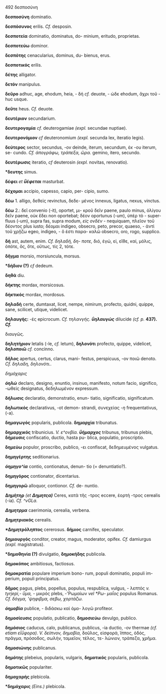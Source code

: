 492 δεσποσύνη

**δεσποσύνη** dominatio.

**δεσπόσυνος** erilis. *Cf.* desposin.

**δεσποτεία** dominatio, dominatus, do- minium, eritudo, proprietas.

**δεσποτεύω** dominor.

**δεσπότης** cenacularius, dominus, du- bienus, erus.

**δεσποτικός** erilis.

**δέτης** alligator.

**δετόν** manipulus.

**δεῦρο** adhuc, age, ehodum, heia, - δή *cf.* deuote, - ὡδε ehodum,
ἄχρι τοῦ - huc usque.

**δεῦτε** heus. *Cf.* deuote.

**δευτέριον** secundarium.

**δευτερογαμία** *cf.* deuterogamiae *(expl.* secundae nuptiae).

**δευτερονόμιον** *cf* deuteronomium *(expl.* secunda lex, iteratio
legis).

**δεύτερος** sector, secundus, -ov deinde, iterum, secundum, έκ -ου
iterum, se- cundo. *Cf. άπογράφω, τράπεξα, ὥρα.* gemino, itero, secundo.

**δευτέρωσις** iteratio, *cf* deuterosin *(expl.* novitas, renovatio).

**\*δευτης** simus.

**δέφει** *et **ΰέφεται*** masturbat.

**δέχομαι** accipio, capesso, capio, per- cipio, sumo.

**δέω** 1. alligo, δεθείς revinctus, δεδε- μένος innexus, ligatus,
nexus, vinctus.

**δέω** 2.: δεῖ convenio (-it), oportet, μι- κροῦ δεῖν paene, paulo
minus, ὀλίγου δεῖν paene, οὐκ ἔδει non oportebat; δέον oportunus (-um),
ὑπὲρ τὸ - super- fluus (-um), supra fas, supra modum, *είς ονδέν* -
nequiquam, πλεῖον τοῦ δέοντος plus iusto; δέομαι indigeo, obsecro, peto,
precor, quaeso, - ἀντὶ τοῦ χρῇζω egeo, indigeo, - ὅ έστι παρα- καλῶ
obsecro, oro, rogo, supplico.

**δή** ast, autem, enim. *Cf. δηλαδή, δη- ποτε,* διό, ἐγώ, εἰ, εἴθε,
καί, μόλις, ὁπότε, ὅς, ὅτε, οὕτως, τίς 2, τότε.

**δῆγμα** morsio, morsiuncula, morsus.

**\*δήδιον (?)** *cf* dedeum.

**δηθά** diu.

**δήκτης** mordax, morsicosus.

**δἠκτικός** mordax, mordosus.

**δηλαδή** certe, dumtaxat, licet, nempe, nimirum, profecto, quidni,
quippe, sane, scilicet, utique, videlicet.

**δηλαυγής:** -ές epicrocum. *Cf. τηλανγής. **ΰηλαυγώς*** dilucide *(cf.
p.* **437). *Cf.***

διαυγῶς.

**δηλητήριον** letalis (-le, *cf.* letum), **δηλονότι** profecto,
quippe, videlicet, **δηλοποιῶ** *cf.* concinno.

**δῆλος** apertus, certus, clarus, mani- festus, perspicuus, -ov ποιῶ
denoto. *Cf. δηλαδη, δηλονότι..*

*δημόχαρις*

***όηλώ*** declaro, designo, enuntio, insinuo, manifesto, notum facio,
significo, -ωθείς designatus, δεδηλωμένον ex­pressum.

**δήλωσις** declaratio, demonstratio, enun- tiatio, significatio,
significatum.

**δηλωτικός** declarativus, -ot demon- strandi, συνεχείας *-η*
frequentativus, (-a).

**δημαγωγός** popularis, publicola. **δημαρχία** tribunatus.

**δημαρχικός** tribunicius. *V. ε\^ονβία. **ΰήμαρχος*** tribunus,
tribunus plebis, **δήμευσις** confiscatio, ductio, hasta pu- blica,
populatio, proscriptio.

**δημεύω** populor, proscribo, publico, -ει confiscat, δεδημευμένος
vulgatus.

**δημηγέρτης** seditionarius.

***όημηγο\^ία*** contio, contionatus, denun- tio (= denuntiatio?).

**δημηγόρος** contionator, dicentarius.

**δημηγορῶ** alloquor, contionor. *Cf.* de- nuntio.

**Δημήτηρ** *(et **Δημητςα)*** Ceres, κατὰ τῆς -τρος eccere, ἑορτἡ -τρος
cerealis (-ia). *Cf. \^vGLa.*

***Δημητρμα*** caerimonia, cerealia, verbena.

**Δημητριακός** cerealis.

**\*Δημητρόληπτος** cererosus. **δήμιος** carnifex, speculator.

**δημιουργός** conditor, creator, magus, moderator, opifex. *Cf.*
damiurgus *(expl.* magistratus).

**\*δημοθηνία (?)** divulgatio, **δημοκήδης** publicola.

**δημοκόπος** ambitiosus, factiosus.

**δημοκρατία** populare imperium bono- rum, populi dominatio, populi im-
perium, populi principatus.

**δῆμος** pagus, plebs, popellus, populus, respublica, vulgus, - λεπτός
*v. tyrjepi,- ΰμα, -* μικρός plebs, -\'Ρωμαίων *vel \*Ρω- μαΐος* populus
Romanus. *Cf. δόγμα, \'ψηφιβμα, σεβω, χορτάζω.*

***όημοβία*** publice, - διδάσκω καὶ ὁμο- λογῶ profiteor.

**δημοσίευσις** populatio, publicatio, **δημοσιεύω** devulgo, publico.

**δημόσιος** caducus, calo, publicanus, publicus, -ia ductio, -ov
thermae *(cf. etiam εΐΰφορα). V. δείπνον, δημοβία,* δοῦλος, εἰσφορά,
ἵππος, ὁδός, πρᾶγμα, πρόσοδος, σωλήν, ταμιεῖον, τέλος, τε- λώνιον,
τράπεζα, χρῆμα.

**δημοσιώνης** publicanus.

**δημότης** plebeius, popularis, vulgaris, **δημοτικός** popularis,
publicola.

**δημοτικῶς** populariter.

**δημοχαρής** plebicola.

**\*δημόχαρις** *(Eins.)* plebicola.
